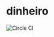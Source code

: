 # dinheiro


![Circle CI](https://circleci.com/gh/martinusso/dinheiro/tree/master.svg?style=shield&circle-token=:circle-token)



